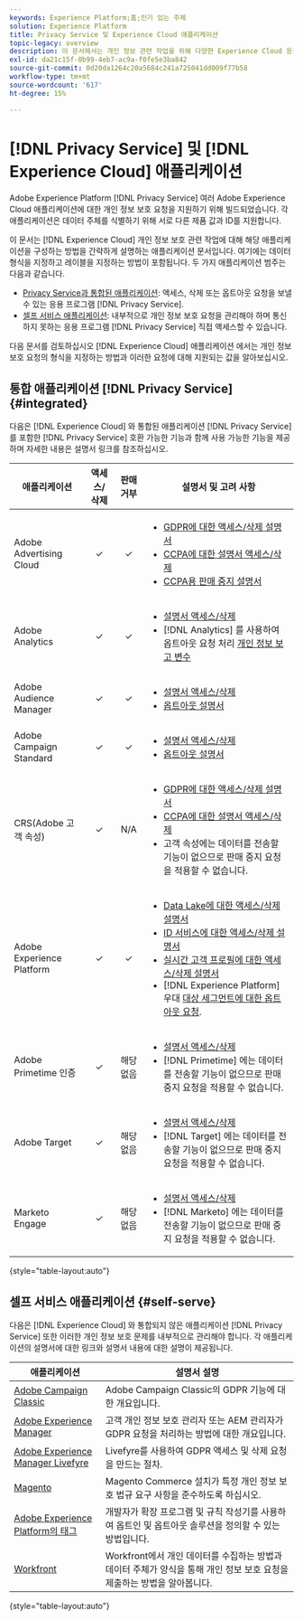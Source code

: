 ```yaml
---
keywords: Experience Platform;홈;인기 있는 주제
solution: Experience Platform
title: Privacy Service 및 Experience Cloud 애플리케이션
topic-legacy: overview
description: 이 문서에서는 개인 정보 관련 작업을 위해 다양한 Experience Cloud 응용 프로그램을 구성하는 방법에 대한 참조를 제공합니다.
exl-id: da21c15f-0b99-4eb7-ac9a-f0fe5e3ba842
source-git-commit: 0d20da1264c20a5684c241a725041dd009f77b58
workflow-type: tm+mt
source-wordcount: '617'
ht-degree: 15%

---
```


# [!DNL Privacy Service] 및 [!DNL Experience Cloud] 애플리케이션

Adobe Experience Platform [!DNL Privacy Service] 여러 Adobe Experience Cloud 애플리케이션에 대한 개인 정보 보호 요청을 지원하기 위해 빌드되었습니다. 각 애플리케이션은 데이터 주체를 식별하기 위해 서로 다른 제품 값과 ID를 지원합니다.

이 문서는 [!DNL Experience Cloud] 개인 정보 보호 관련 작업에 대해 해당 애플리케이션을 구성하는 방법을 간략하게 설명하는 애플리케이션 문서입니다. 여기에는 데이터 형식을 지정하고 레이블을 지정하는 방법이 포함됩니다. 두 가지 애플리케이션 범주는 다음과 같습니다.

* [Privacy Service과 통합된 애플리케이션](#integrated): 액세스, 삭제 또는 옵트아웃 요청을 보낼 수 있는 응용 프로그램 [!DNL Privacy Service].
* [셀프 서비스 애플리케이션](#self-serve): 내부적으로 개인 정보 보호 요청을 관리해야 하며 통신하지 못하는 응용 프로그램 [!DNL Privacy Service] 직접 액세스할 수 있습니다.

다음 문서를 검토하십시오 [!DNL Experience Cloud] 애플리케이션 에서는 개인 정보 보호 요청의 형식을 지정하는 방법과 이러한 요청에 대해 지원되는 값을 알아보십시오.

## 통합 애플리케이션 [!DNL Privacy Service] {#integrated}

다음은 [!DNL Experience Cloud] 와 통합된 애플리케이션 [!DNL Privacy Service]를 포함한 [!DNL Privacy Service] 호환 가능한 기능과 함께 사용 가능한 기능을 제공하며 자세한 내용은 설명서 링크를 참조하십시오.

| 애플리케이션 | 액세스/삭제 | 판매 거부 | 설명서 및 고려 사항 |
| --- | :---: | :---: | --- |
| Adobe Advertising Cloud | ✓ | ✓ | <ul><li>[GDPR에 대한 액세스/삭제 설명서](https://experienceleague.adobe.com/docs/advertising-cloud/privacy/ad-cloud-gdpr.html)</li><li>[CCPA에 대한 설명서 액세스/삭제](https://experienceleague.adobe.com/docs/advertising-cloud/privacy/ad-cloud-ccpa-access-delete.html)</li><li>[CCPA용 판매 중지 설명서](https://experienceleague.adobe.com/docs/advertising-cloud/privacy/ad-cloud-ccpa-opt-out-of-sale.html)</li></ul> |
| Adobe Analytics | ✓ | ✓ | <ul><li>[설명서 액세스/삭제](https://experienceleague.adobe.com/docs/analytics/admin/data-governance/an-gdpr-overview.html?lang=ko-KR)</li><li>[!DNL Analytics] 를 사용하여 옵트아웃 요청 처리 [개인 정보 보고 변수](https://experienceleague.adobe.com/docs/analytics/admin/data-governance/consent-variables.html)</li></ul> |
| Adobe Audience Manager | ✓ | ✓ | <ul><li>[설명서 액세스/삭제](https://experienceleague.adobe.com/docs/audience-manager/user-guide/overview/data-privacy/data-privacy-requests.html)</li><li>[옵트아웃 설명서](https://experienceleague.adobe.com/docs/audience-manager/user-guide/features/declared-ids.html)</li></ul> |
| Adobe Campaign Standard | ✓ | ✓ | <ul><li>[설명서 액세스/삭제](https://experienceleague.adobe.com/docs/campaign-classic/using/getting-started/privacy/privacy-management.html?lang=ko#getting-started)</li><li>[옵트아웃 설명서](../segmentation/consents.md)</li></ul> |
| CRS(Adobe 고객 속성) | ✓ | N/A | <ul><li>[GDPR에 대한 액세스/삭제 설명서](https://experienceleague.adobe.com/docs/core-services/interface/customer-attributes/gdpr.html)</li><li>[CCPA에 대한 설명서 액세스/삭제](https://experienceleague.adobe.com/docs/core-services/interface/customer-attributes/ccpa.html)</li><li>고객 속성에는 데이터를 전송할 기능이 없으므로 판매 중지 요청을 적용할 수 없습니다.</li></ul> |
| Adobe Experience Platform | ✓ | ✓ | <ul><li>[Data Lake에 대한 액세스/삭제 설명서](../catalog/privacy.md)</li><li>[ID 서비스에 대한 액세스/삭제 설명서](../identity-service/privacy.md)</li><li>[실시간 고객 프로필에 대한 액세스/삭제 설명서](../profile/privacy.md)</li><li>[!DNL Experience Platform] 우대 [대상 세그먼트에 대한 옵트아웃 요청](../segmentation/consents.md).</li></ul> |
| Adobe Primetime 인증 | ✓ | 해당 없음 | <ul><li>[설명서 액세스/삭제](http://tve.helpdocsonline.com/how-to-make-a-privacy-request)</li><li>[!DNL Primetime] 에는 데이터를 전송할 기능이 없으므로 판매 중지 요청을 적용할 수 없습니다.</li></ul> |
| Adobe Target | ✓ | 해당 없음 | <ul><li>[설명서 액세스/삭제](https://experienceleague.adobe.com/docs/target/using/implement-target/before-implement/privacy/cmp-privacy-and-general-data-protection-regulation.html)</li><li>[!DNL Target] 에는 데이터를 전송할 기능이 없으므로 판매 중지 요청을 적용할 수 없습니다.</li></ul> |
| Marketo Engage | ✓ | 해당 없음 | <ul><li>[설명서 액세스/삭제](https://experienceleague.adobe.com/docs/marketo/using/product-docs/core-marketo-concepts/miscellaneous/privacy-requests.html)</li><li>[!DNL Marketo] 에는 데이터를 전송할 기능이 없으므로 판매 중지 요청을 적용할 수 없습니다.</li></ul> |

{style=&quot;table-layout:auto&quot;}

## 셀프 서비스 애플리케이션 {#self-serve}

다음은 [!DNL Experience Cloud] 와 통합되지 않은 애플리케이션 [!DNL Privacy Service] 또한 이러한 개인 정보 보호 문제를 내부적으로 관리해야 합니다. 각 애플리케이션의 설명서에 대한 링크와 설명서 내용에 대한 설명이 제공됩니다.

| 애플리케이션 | 설명서 설명 |
| ------- | ----------- |
| [Adobe Campaign Classic](https://experienceleague.adobe.com/docs/campaign-classic/using/getting-started/privacy/privacy-management.html?lang=ko) | Adobe Campaign Classic의 GDPR 기능에 대한 개요입니다. |
| [Adobe Experience Manager](https://experienceleague.adobe.com/docs/experience-manager-64/managing/data-protection/data-protection-and-privacy.html) | 고객 개인 정보 보호 관리자 또는 AEM 관리자가 GDPR 요청을 처리하는 방법에 대한 개요입니다. |
| [Adobe Experience Manager Livefyre](https://experienceleague.adobe.com/docs/livefyre/using/settings-other/privacy-requests/c-gdpr-compliance.html) | Livefyre를 사용하여 GDPR 액세스 및 삭제 요청을 만드는 절차. |
| [Magento](https://devdocs.magento.com/compliance/industry-compliance.html) | Magento Commerce 설치가 특정 개인 정보 보호 법규 요구 사항을 준수하도록 하십시오. |
| [Adobe Experience Platform의 태그](../tags/ui/client-side/consent.md) | 개발자가 확장 프로그램 및 규칙 작성기를 사용하여 옵트인 및 옵트아웃 솔루션을 정의할 수 있는 방법입니다. |
| [Workfront](https://www.workfront.com/privacy-notice) | Workfront에서 개인 데이터를 수집하는 방법과 데이터 주체가 양식을 통해 개인 정보 보호 요청을 제출하는 방법을 알아봅니다. |

{style=&quot;table-layout:auto&quot;}
